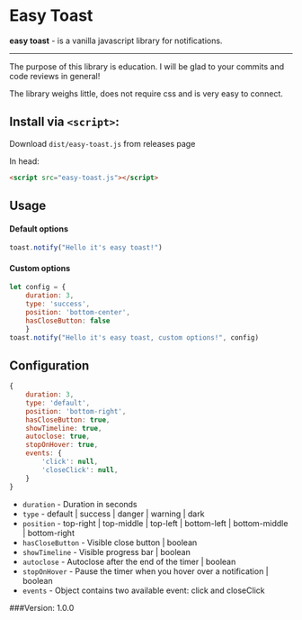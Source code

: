 # Easy Toast
**easy toast** - is a vanilla javascript library for notifications.
<hr>
The purpose of this library is education.
I will be glad to your commits and code reviews in general!

The library weighs little, does not require css and is very easy to connect.

## Install via `<script>`:

Download `dist/easy-toast.js` from releases page

In head:
```html
<script src="easy-toast.js"></script>
```
## Usage

#### Default options
```javascript
toast.notify("Hello it's easy toast!") 
```

#### Custom options
```javascript
let config = {
    duration: 3,
    type: 'success',
    position: 'bottom-center',
    hasCloseButton: false
    }
toast.notify("Hello it's easy toast, custom options!", config) 
```

## Configuration
```javascript
{
    duration: 3,
    type: 'default',
    position: 'bottom-right',
    hasCloseButton: true,
    showTimeline: true,
    autoclose: true,
    stopOnHover: true,
    events: {
        'click': null,
        'closeClick': null,
    }
}
```
- `duration` - Duration in seconds
- `type` - default | success | danger | warning | dark
- `position` - top-right
  | top-middle
  | top-left
  | bottom-left
  | bottom-middle
  | bottom-right
- `hasCloseButton` - Visible close button | boolean
- `showTimeline` - Visible progress bar | boolean
- `autoclose` - Autoclose after the end of the timer | boolean
- `stopOnHover` - Pause the timer when you hover over a notification | boolean
- `events` - Object contains two available event: click and closeClick

###Version: 1.0.0
